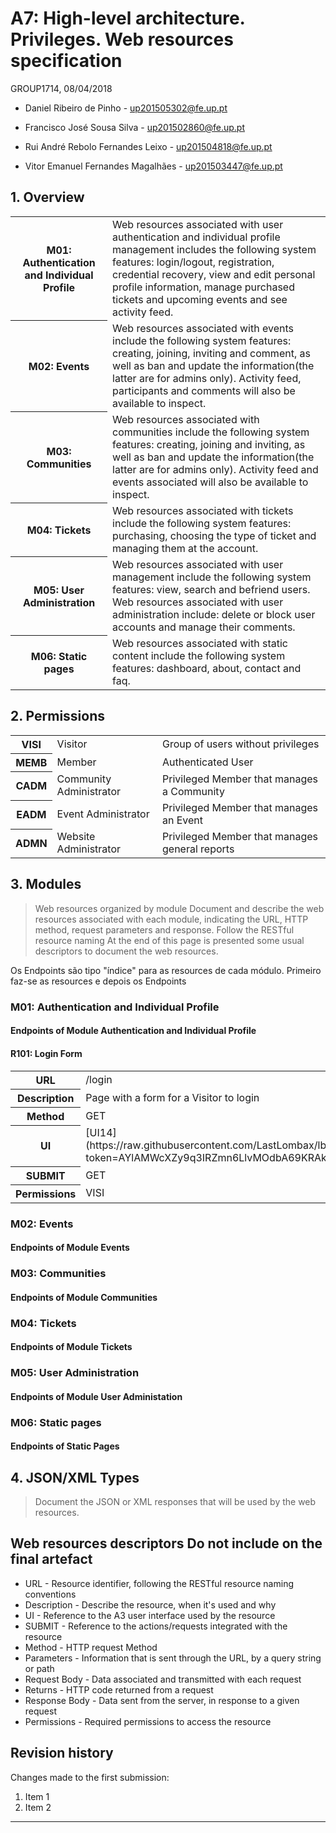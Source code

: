 # A7: High-level architecture. Privileges. Web resources specification
 
  GROUP1714, 08/04/2018

* Daniel Ribeiro de Pinho - up201505302@fe.up.pt

* Francisco José Sousa Silva - up201502860@fe.up.pt

* Rui André Rebolo Fernandes Leixo - up201504818@fe.up.pt

* Vitor Emanuel Fernandes Magalhães - up201503447@fe.up.pt


## 1. Overview


<table>
		<tr>
			<th>M01: Authentication and Individual Profile</th>
			<td>Web resources associated with user authentication and individual profile management includes the following system features: login/logout, registration, credential recovery, view and edit personal profile information, manage purchased tickets and upcoming events and see activity feed.</td>
		</tr>
		<tr>
			<th>M02: Events</th>
			<td>Web resources associated with events include the following system features: creating, joining, inviting and comment, as well as ban and update the information(the latter are for admins only). Activity feed, participants and comments will also be available to inspect.</td>
		</tr>
		<tr>
			<th>M03: Communities</th>
			<td>Web resources associated with communities include the following system features: creating, joining and inviting, as well as ban and update the information(the latter are for admins only). Activity feed and events associated will also be available to inspect.</td>
		</tr>
		<tr>
			<th>M04: Tickets</th>
			<td>Web resources associated with tickets include the following system features: purchasing, choosing the type of ticket and managing them at the account.</td>
		</tr>
		<tr>
			<th>M05: User Administration</th>
			<td>Web resources associated with user management include the following system features: view, search and befriend users. Web resources associated with user administration include: delete or block user accounts and manage their comments.</td>
		</tr>
		<tr>
			<th>M06: Static pages</th>
			<td>Web resources associated with static content include the following system features: dashboard, about, contact and faq.</td>
		</tr>
</table>

 
 
## 2. Permissions

<table>
<tr>
<th>VISI</th>
<td>Visitor</td>
<td>Group of users without privileges</td>
</tr>
<tr>
<th>MEMB</th>
<td>Member</td>
<td>Authenticated User</td>
</tr> 
  <tr>
<th>CADM</th>
<td>Community Administrator</td>
<td>Privileged Member that manages a Community</td>
</tr>
<tr>
<th>EADM</th>
<td>Event Administrator</td>
<td>Privileged Member that manages an Event</td>
</tr>
 <tr>
<th>ADMN</th>
<td>Website Administrator</td>
<td>Privileged Member that manages general reports</td>
</tr>
</table>
 
## 3. Modules
 
> Web resources organized by module
> Document and describe the web resources associated with each module, indicating the URL, HTTP method, request parameters and response.
> Follow the RESTful resource naming
> At the end of this page is presented some usual descriptors to document the web resources.


Os Endpoints são tipo "índice" para as resources de cada módulo.
Primeiro faz-se as resources e depois os Endpoints

### M01: Authentication and Individual Profile

#### Endpoints of Module Authentication and Individual Profile

#### R101: Login Form

<table>
<tr>
<th>URL</th>
<td>/login</td>
</tr>
<tr>
<th>Description</th>
<td>Page with a form for a Visitor to login</td>
</tr>
<tr>
<th>Method</th>
<td>GET</td>
</tr>
<tr>
<th>UI</th>
<td> [UI14](https://raw.githubusercontent.com/LastLombax/lbaw1714/master/Interfaces'%20screenshots/login.png?token=AYlAMWcXZy9q3IRZmn6LlvMOdbA69KRAks5az2bMwA%3D%3D)</td>
</tr>
<tr>
<th>SUBMIT</th>
<td>GET</td>
</tr>
<tr>
<th>Permissions</th>
<td>VISI</td>
</tr>
</table>
 
### M02: Events

#### Endpoints of Module Events

### M03: Communities

#### Endpoints of Module Communities

### M04: Tickets

#### Endpoints of Module Tickets

### M05: User Administration

#### Endpoints of Module User Administation

### M06: Static pages
 
#### Endpoints of Static Pages

## 4. JSON/XML Types
 
> Document the JSON or XML responses that will be used by the web resources.
 
## Web resources descriptors <note important>Do not include on the final artefact</note>
 
  * URL - Resource identifier, following the RESTful resource naming conventions 
  * Description - Describe the resource, when it's used and why
  * UI - Reference to the A3 user interface used by the resource
  * SUBMIT - Reference to the actions/requests integrated with the resource
  * Method - HTTP request Method
  * Parameters - Information that is sent through the URL, by a query string or path
  * Request Body - Data associated and transmitted with each request
  * Returns - HTTP code returned from a request
  * Response Body - Data sent from the server, in response to a given request
  * Permissions - Required permissions to access the resource
 
## Revision history
 
Changes made to the first submission:
1. Item 1
1. Item 2
 
***

